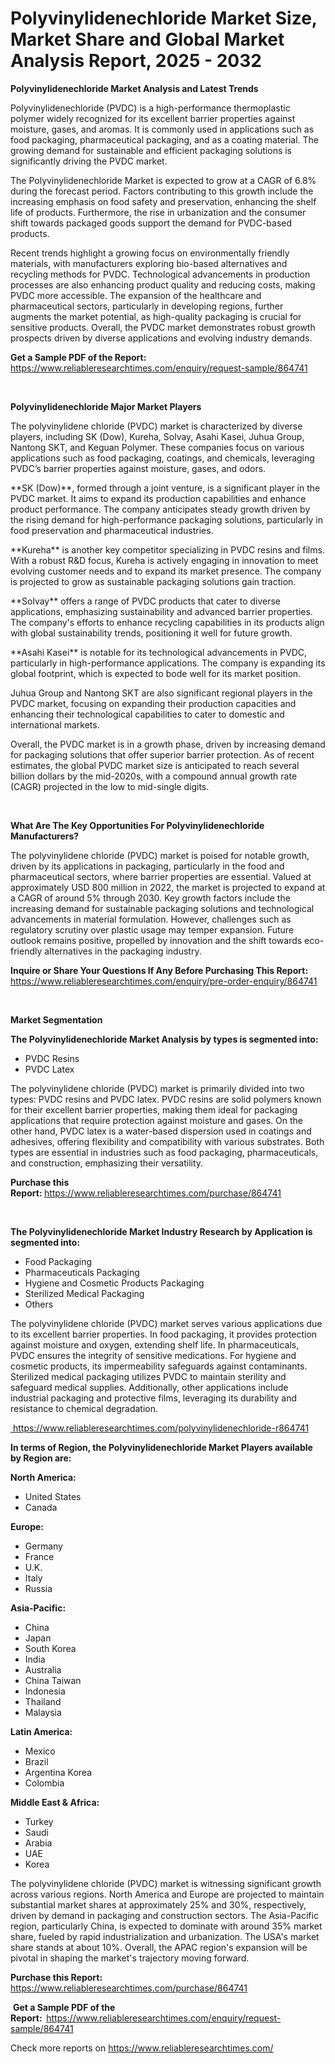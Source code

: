 <p><h1>Polyvinylidenechloride Market Size, Market Share and Global Market Analysis Report, 2025 - 2032</h1></p><p><strong>Polyvinylidenechloride Market Analysis and Latest Trends</strong></p>
<p><p>Polyvinylidenechloride (PVDC) is a high-performance thermoplastic polymer widely recognized for its excellent barrier properties against moisture, gases, and aromas. It is commonly used in applications such as food packaging, pharmaceutical packaging, and as a coating material. The growing demand for sustainable and efficient packaging solutions is significantly driving the PVDC market.</p><p>The Polyvinylidenechloride Market is expected to grow at a CAGR of 6.8% during the forecast period. Factors contributing to this growth include the increasing emphasis on food safety and preservation, enhancing the shelf life of products. Furthermore, the rise in urbanization and the consumer shift towards packaged goods support the demand for PVDC-based products.</p><p>Recent trends highlight a growing focus on environmentally friendly materials, with manufacturers exploring bio-based alternatives and recycling methods for PVDC. Technological advancements in production processes are also enhancing product quality and reducing costs, making PVDC more accessible. The expansion of the healthcare and pharmaceutical sectors, particularly in developing regions, further augments the market potential, as high-quality packaging is crucial for sensitive products. Overall, the PVDC market demonstrates robust growth prospects driven by diverse applications and evolving industry demands.</p></p>
<p><strong>Get a Sample PDF of the Report:&nbsp;</strong> <a href="https://www.reliableresearchtimes.com/enquiry/request-sample/864741?utm_campaign=2999&utm_medium=2&utm_source=Github&utm_content=ia&utm_term=01042025&utm_id=polyvinylidenechloride">https://www.reliableresearchtimes.com/enquiry/request-sample/864741</a></p>
<p>&nbsp;</p>
<p><strong>Polyvinylidenechloride Major Market Players</strong></p>
<p><p>The polyvinylidene chloride (PVDC) market is characterized by diverse players, including SK (Dow), Kureha, Solvay, Asahi Kasei, Juhua Group, Nantong SKT, and Keguan Polymer. These companies focus on various applications such as food packaging, coatings, and chemicals, leveraging PVDC’s barrier properties against moisture, gases, and odors.</p><p>**SK (Dow)**, formed through a joint venture, is a significant player in the PVDC market. It aims to expand its production capabilities and enhance product performance. The company anticipates steady growth driven by the rising demand for high-performance packaging solutions, particularly in food preservation and pharmaceutical industries.</p><p>**Kureha** is another key competitor specializing in PVDC resins and films. With a robust R&D focus, Kureha is actively engaging in innovation to meet evolving customer needs and to expand its market presence. The company is projected to grow as sustainable packaging solutions gain traction.</p><p>**Solvay** offers a range of PVDC products that cater to diverse applications, emphasizing sustainability and advanced barrier properties. The company's efforts to enhance recycling capabilities in its products align with global sustainability trends, positioning it well for future growth.</p><p>**Asahi Kasei** is notable for its technological advancements in PVDC, particularly in high-performance applications. The company is expanding its global footprint, which is expected to bode well for its market position.</p><p>Juhua Group and Nantong SKT are also significant regional players in the PVDC market, focusing on expanding their production capacities and enhancing their technological capabilities to cater to domestic and international markets.</p><p>Overall, the PVDC market is in a growth phase, driven by increasing demand for packaging solutions that offer superior barrier protection. As of recent estimates, the global PVDC market size is anticipated to reach several billion dollars by the mid-2020s, with a compound annual growth rate (CAGR) projected in the low to mid-single digits.</p></p>
<p>&nbsp;</p>
<p><strong>What Are The Key Opportunities For Polyvinylidenechloride Manufacturers?</strong></p>
<p><p>The polyvinylidene chloride (PVDC) market is poised for notable growth, driven by its applications in packaging, particularly in the food and pharmaceutical sectors, where barrier properties are essential. Valued at approximately USD 800 million in 2022, the market is projected to expand at a CAGR of around 5% through 2030. Key growth factors include the increasing demand for sustainable packaging solutions and technological advancements in material formulation. However, challenges such as regulatory scrutiny over plastic usage may temper expansion. Future outlook remains positive, propelled by innovation and the shift towards eco-friendly alternatives in the packaging industry.</p></p>
<p><strong>Inquire or Share Your Questions If Any Before Purchasing This Report:</strong> <a href="https://www.reliableresearchtimes.com/enquiry/pre-order-enquiry/864741?utm_campaign=2999&utm_medium=2&utm_source=Github&utm_content=ia&utm_term=01042025&utm_id=polyvinylidenechloride">https://www.reliableresearchtimes.com/enquiry/pre-order-enquiry/864741</a></p>
<p>&nbsp;</p>
<p><strong>Market Segmentation</strong></p>
<p><strong>The Polyvinylidenechloride Market Analysis by types is segmented into:</strong></p>
<p><ul><li>PVDC Resins</li><li>PVDC Latex</li></ul></p>
<p><p>The polyvinylidene chloride (PVDC) market is primarily divided into two types: PVDC resins and PVDC latex. PVDC resins are solid polymers known for their excellent barrier properties, making them ideal for packaging applications that require protection against moisture and gases. On the other hand, PVDC latex is a water-based dispersion used in coatings and adhesives, offering flexibility and compatibility with various substrates. Both types are essential in industries such as food packaging, pharmaceuticals, and construction, emphasizing their versatility.</p></p>
<p><strong>Purchase this Report:&nbsp;</strong><a href="https://www.reliableresearchtimes.com/purchase/864741?utm_campaign=2999&utm_medium=2&utm_source=Github&utm_content=ia&utm_term=01042025&utm_id=polyvinylidenechloride">https://www.reliableresearchtimes.com/purchase/864741</a></p>
<p>&nbsp;</p>
<p><strong>The Polyvinylidenechloride Market Industry Research by Application is segmented into:</strong></p>
<p><ul><li>Food Packaging</li><li>Pharmaceuticals Packaging</li><li>Hygiene and Cosmetic Products Packaging</li><li>Sterilized Medical Packaging</li><li>Others</li></ul></p>
<p><p>The polyvinylidene chloride (PVDC) market serves various applications due to its excellent barrier properties. In food packaging, it provides protection against moisture and oxygen, extending shelf life. In pharmaceuticals, PVDC ensures the integrity of sensitive medications. For hygiene and cosmetic products, its impermeability safeguards against contaminants. Sterilized medical packaging utilizes PVDC to maintain sterility and safeguard medical supplies. Additionally, other applications include industrial packaging and protective films, leveraging its durability and resistance to chemical degradation.</p></p>
<p><a href="https://www.reliableresearchtimes.com/polyvinylidenechloride-r864741?utm_campaign=2999&utm_medium=2&utm_source=Github&utm_content=ia&utm_term=01042025&utm_id=polyvinylidenechloride">&nbsp;https://www.reliableresearchtimes.com/polyvinylidenechloride-r864741</a></p>
<p><strong>In terms of Region, the Polyvinylidenechloride Market Players available by Region are:</strong></p>
<p>
    <p> <strong> North America: </strong>
        <ul>
            <li>United States</li>
            <li>Canada</li>
        </ul>
        </p> 
    <p> <strong> Europe: </strong>
        <ul>
            <li>Germany</li>
            <li>France</li>
            <li>U.K.</li>
            <li>Italy</li>
            <li>Russia</li>
        </ul>
        </p> 
    <p> <strong> Asia-Pacific: </strong>
        <ul>
            <li>China</li>
            <li>Japan</li>
            <li>South Korea</li>
            <li>India</li>
            <li>Australia</li>
            <li>China Taiwan</li>
            <li>Indonesia</li>
            <li>Thailand</li>
            <li>Malaysia</li>
        </ul>
        </p> 
    <p> <strong> Latin America: </strong>
        <ul>
            <li>Mexico</li>
            <li>Brazil</li>
            <li>Argentina Korea</li>
            <li>Colombia</li>
        </ul>
        </p> 
    <p> <strong> Middle East & Africa: </strong>
        <ul>
            <li>Turkey</li>
            <li>Saudi</li>
            <li>Arabia</li>
            <li>UAE</li>
            <li>Korea</li>
        </ul>
    </p>
    </p>
<p><p>The polyvinylidene chloride (PVDC) market is witnessing significant growth across various regions. North America and Europe are projected to maintain substantial market shares at approximately 25% and 30%, respectively, driven by demand in packaging and construction sectors. The Asia-Pacific region, particularly China, is expected to dominate with around 35% market share, fueled by rapid industrialization and urbanization. The USA's market share stands at about 10%. Overall, the APAC region's expansion will be pivotal in shaping the market's trajectory moving forward.</p></p>
<p><strong>Purchase this Report: </strong><a href="https://www.reliableresearchtimes.com/purchase/864741?utm_campaign=2999&utm_medium=2&utm_source=Github&utm_content=ia&utm_term=01042025&utm_id=polyvinylidenechloride">https://www.reliableresearchtimes.com/purchase/864741</a></p>
<p>&nbsp;<strong>Get a Sample PDF of the Report:&nbsp;&nbsp;</strong><a href="https://www.reliableresearchtimes.com/enquiry/request-sample/864741?utm_campaign=2999&utm_medium=2&utm_source=Github&utm_content=ia&utm_term=01042025&utm_id=polyvinylidenechloride">https://www.reliableresearchtimes.com/enquiry/request-sample/864741</a></p>
<p><strong></strong></p>
<p>Check more reports on <a href="https://www.reliableresearchtimes.com/?utm_campaign=2999&utm_medium=2&utm_source=Github&utm_content=ia&utm_term=01042025&utm_id=polyvinylidenechloride">https://www.reliableresearchtimes.com/</a></p>